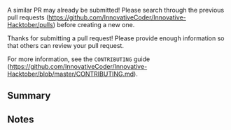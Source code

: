 A similar PR may already be submitted!
Please search through the previous pull requests (https://github.com/InnovativeCoder/Innovative-Hacktober/pulls) before creating a new one.

Thanks for submitting a pull request! Please provide enough information so that others can review your pull request.

For more information, see the `CONTRIBUTING` guide (https://github.com/InnovativeCoder/Innovative-Hacktober/blob/master/CONTRIBUTING.md).

## Summary

<!-- Replace this line with a summary of the PR. -->

## Notes

<!-- Replace this line with any other notes you may have for reviwers. -->
